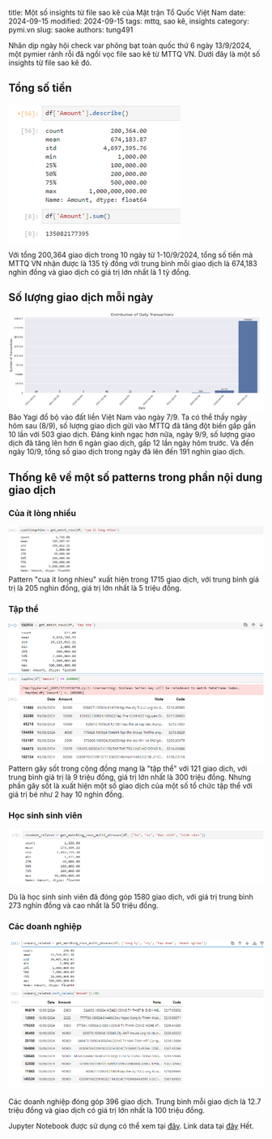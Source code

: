 title: Một số insights từ file sao kê của Mặt trận Tổ Quốc Việt Nam
date: 2024-09-15
modified: 2024-09-15
tags: mttq, sao kê, insights
category: pymi.vn
slug: saoke
authors: tung491


Nhân dịp ngày hội check var phông bạt toàn quốc thứ 6 ngày 13/9/2024, một pymier rảnh rỗi đã ngồi vọc file sao kê từ MTTQ VN. Dưới đây là một số insights từ file sao kê đó.

## Tổng số tiền 
![Tổng số tiền](images/total_saoke_amount.png)

Với tổng 200,364 giao dịch trong 10 ngày từ 1-10/9/2024, tổng số tiền mà MTTQ VN nhận được là 135 tỷ đồng với trung bình mỗi giao dịch là 674,183 nghìn đồng và giao dịch có giá trị lớn nhất là 1 tỷ đồng.

## Số lượng giao dịch mỗi ngày
![Số lượng giao dịch mỗi ngày](images/distribution_daily.png)
Bão Yagi đổ bộ vào đất liền Việt Nam vào ngày 7/9. Ta có thể thấy ngày hôm sau (8/9), số lượng giao dịch gửi vào MTTQ đã tăng đột biến gấp gần 10 lần với 503 giao dịch. Đáng kinh ngạc hơn nữa, ngày 9/9, số lượng giao dịch đã tăng lên hơn 6 ngàn giao dịch, gấp 12 lần ngày hôm trước. Và đến ngày 10/9, tổng số giao dịch trong ngày đã lên đến 191 nghìn giao dịch.


## Thống kê về một số patterns trong phần nội dung giao dịch

### Của ít lòng nhiều
![Của ít lòng nhều](images/cuaitlongnhieu.png)
Pattern "cua it long nhieu" xuất hiện trong 1715 giao dịch, với trung bình giá trị là 205 nghìn đồng, giá trị lớn nhất là 5 triệu đồng.

### Tập thể
![Tập thể](images/tapthe.png)
Pattern gây sốt trong cộng đồng mạng là "tập thể" với 121 giao dịch, với trung bình giá trị là 9 triệu đồng, giá trị lớn nhất là 300 triệu đồng. Nhưng phần gây sốt là xuất hiện một số giao dịch của một số tổ chức tập thể với giá trị bé như 2 hay 10 nghìn đồng.

### Học sinh sinh viên
![Học sinh sinh viên](images/hssv.png)

Dù là học sinh sinh viên đã đóng góp 1580 giao dịch, với giá trị trung bình 273 nghìn đồng và cao nhất là 50 triệu đồng.

### Các doanh nghiệp
![Các doanh nghiệp](images/company_related.png)

Các doanh nghiệp đóng góp 396 giao dịch. Trung bình mỗi giao dịch là 12.7 triệu đồng và giao dịch có giá trị lớn nhất là 100 triệu đồng.

Jupyter Notebook được sử dụng có thể xem tại [đây](https://gist.github.com/tung491/fde52f83ca79fda886b24fb524cfae82). Link data tại [đây](https://docs.google.com/spreadsheets/d/1qEFjpatScpsf7znaVcrp3lFZpRtMJm5mMeMCVqN_38s/edit?usp=sharing)
Hết.
